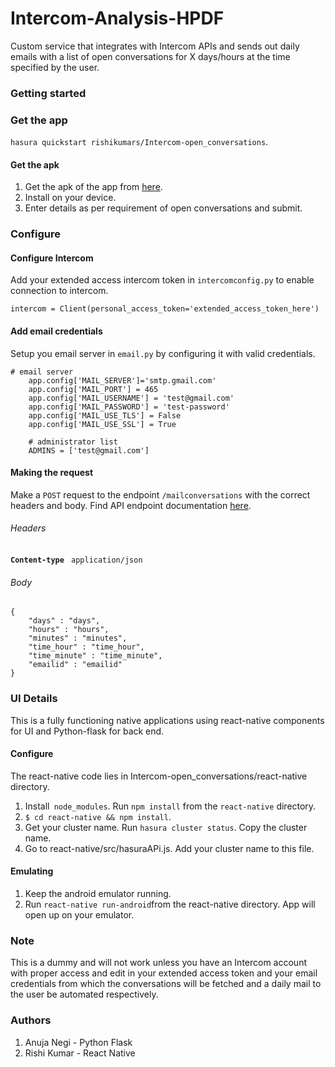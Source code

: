 # Intercom-Analysis-HPDF

Custom service that integrates with Intercom APIs and sends out daily emails with a list of open conversations for X days/hours  at the time specified by the user.

### Getting started

### Get the app

`hasura quickstart rishikumars/Intercom-open_conversations`.

#### Get the apk

1. Get the apk of the app from [here](https://drive.google.com/file/d/1ziAM8hXKdhAVEJfi1pwRJo9UWIZfmpUg/view).
2. Install on your device.
3. Enter details as per requirement of open conversations and submit.

### Configure

#### Configure Intercom
Add your extended access intercom token in `intercomconfig.py` to enable connection to intercom.
```
intercom = Client(personal_access_token='extended_access_token_here')
```
#### Add email credentials
Setup you email server in `email.py` by configuring it with valid credentials.
```
# email server
    app.config['MAIL_SERVER']='smtp.gmail.com'
    app.config['MAIL_PORT'] = 465
    app.config['MAIL_USERNAME'] = 'test@gmail.com'
    app.config['MAIL_PASSWORD'] = 'test-password'
    app.config['MAIL_USE_TLS'] = False
    app.config['MAIL_USE_SSL'] = True

    # administrator list
    ADMINS = ['test@gmail.com']
```

####  Making the request
Make a `POST` request to the endpoint `/mailconversations` with the correct headers and body.
Find API endpoint documentation [here](https://documenter.getpostman.com/view/3487083/automate-open-conversations-email/7TT5oSF).
###### Headers
**`Content-type`**                  ` application/json`
###### Body
```
{
	"days" : "days",
	"hours" : "hours",
	"minutes" : "minutes",
	"time_hour" : "time_hour",
	"time_minute" : "time_minute",
	"emailid" : "emailid"
}
```

### UI Details
This is a fully functioning native applications using react-native components for UI and Python-flask for back end.

#### Configure
The react-native code lies in Intercom-open_conversations/react-native directory.

1. Install` node_modules`. Run `npm install` from the `react-native` directory.
2. `$ cd react-native && npm install`.
3. Get your cluster name. Run `hasura cluster status`. Copy the cluster name.
4. Go to react-native/src/hasuraAPi.js. Add your cluster name to this file.

#### Emulating

1. Keep the android emulator running.
2. Run  `react-native run-android`from the react-native directory.
App will open up on your emulator.


###  Note
This is a dummy and will not work unless you have an Intercom account with proper access and edit in your extended access token and your email credentials from which the conversations will be fetched and a daily mail to the user be automated respectively.

### Authors
1. Anuja Negi - Python Flask
2. Rishi Kumar - React Native

